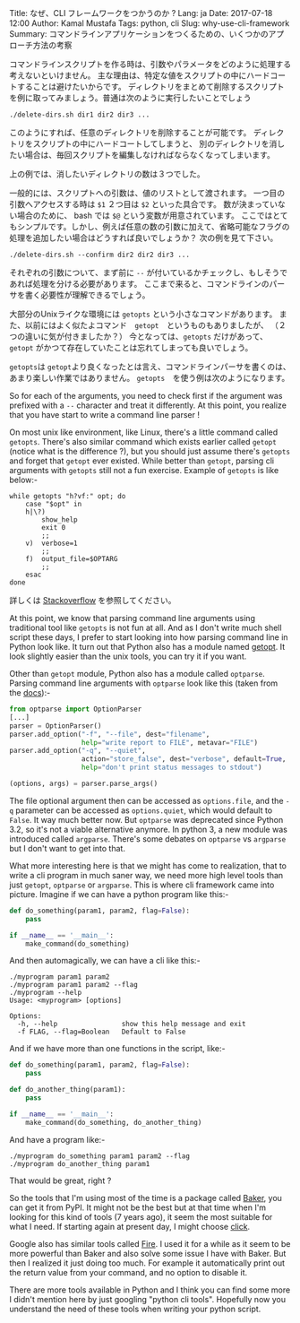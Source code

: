 Title: なぜ、CLI フレームワークをつかうのか ?
Lang: ja
Date: 2017-07-18 12:00
Author: Kamal Mustafa
Tags: python, cli
Slug: why-use-cli-framework
Summary: コマンドラインアプリケーションをつくるための、いくつかのアプローチ方法の考察

コマンドラインスクリプトを作る時は、引数やパラメータをどのように処理する考えないといけません。
主な理由は、特定な値をスクリプトの中にハードコートすることは避けたいからです。
ディレクトリをまとめて削除するスクリプトを例に取ってみましょう。普通は次のように実行したいことでしょう

    ./delete-dirs.sh dir1 dir2 dir3 ...

このようにすれば、任意のディレクトリを削除することが可能です。
ディレクトリをスクリプトの中にハードコートしてしまうと、
別のディレクトリを消したい場合は、毎回スクリプトを編集しなければならなくなってしまいます。

上の例では、消したいディレクトリの数は３つでした。

一般的には、スクリプトへの引数は、値のリストとして渡されます。
一つ目の引数へアクセスする時は `$1` ２つ目は `$2` といった具合です。
数が決まっていない場合のために、 bash では `$@` という変数が用意されています。
ここではとてもシンプルです。しかし、例えば任意の数の引数に加えて、省略可能なフラグの処理を追加したい場合はどうすれば良いでしょうか？
次の例を見て下さい。

    ./delete-dirs.sh --confirm dir2 dir2 dir3 ...

それぞれの引数について、まず前に `--` が付いているかチェックし、もしそうであれば処理を分ける必要があります。
ここまで来ると、コマンドラインのパーサを書く必要性が理解できるでしょう。

大部分のUnixライクな環境には `getopts` という小さなコマンドがあります。
また、以前にはよく似たよコマンド　`getopt`　というものもありましたが、
（２つの違いに気が付きましたか？）
今となっては、`getopts` だけがあって、`getopt` がかつて存在していたことは忘れてしまっても良いでしょう。

 `getopts`は `getopt`より良くなったとは言え、コマンドラインパーサを書くのは、あまり楽しい作業ではありません。
 `getopts`　を使う例は次のようになります。
 
So for each of the arguments, you need to check first if the argument was prefixed with a `--` character and treat it differently. 
At this point, you realize that you have start to write a command line parser !

On most unix like environment, like Linux, there's a little command called `getopts`. There's also similar command which exists earlier 
called `getopt` (notice what is the difference ?), but you should just assume there's `getopts` and forget that `getopt` ever existed.
 While better than `getopt`, parsing cli arguments with `getopts` still not a fun exercise. Example of `getopts` is like below:-

    while getopts "h?vf:" opt; do
        case "$opt" in
        h|\?)
            show_help
            exit 0
            ;;
        v)  verbose=1
            ;;
        f)  output_file=$OPTARG
            ;;
        esac
    done

詳しくは [Stackoverflow][1] を参照してください。

At this point, we know that parsing command line arguments using traditional tool like `getopts` is not fun at all. And as I don't write much shell script these days, I prefer to start looking into how parsing command line in Python look like. It turn out that Python also has a module named [getopt][2]. It look slightly easier than the unix tools, you can try it if you want.

Other than `getopt` module, Python also has a module called `optparse`. Parsing command line arguments with `optparse` look like this (taken from the [docs][3]):-

```python
from optparse import OptionParser
[...]
parser = OptionParser()
parser.add_option("-f", "--file", dest="filename",
                  help="write report to FILE", metavar="FILE")
parser.add_option("-q", "--quiet",
                  action="store_false", dest="verbose", default=True,
                  help="don't print status messages to stdout")

(options, args) = parser.parse_args()
```

The file optional argument then can be accessed as `options.file`, and the `-q` parameter can be accessed as `options.quiet`, which would default to `False`. It way much better now. But `optparse` was deprecated since Python 3.2, so it's not a viable alternative anymore. In python 3, a new module was introduced called `argparse`. There's some debates on `optparse` vs `argparse` but I don't want to get into that.

What more interesting here is that we might has come to realization, that to write a cli program in much saner way, we need more high level tools than just `getopt`, `optparse` or `argparse`. This is where cli framework came into picture. Imagine if we can have a python program like this:-

```python
def do_something(param1, param2, flag=False):
    pass

if __name__ == '__main__':
    make_command(do_something)
```
And then automagically, we can have a cli like this:-

    ./myprogram param1 param2
    ./myprogram param1 param2 --flag
    ./myprogram --help
    Usage: <myprogram> [options]

    Options:
      -h, --help                show this help message and exit
      -f FLAG, --flag=Boolean   Default to False

And if we have more than one functions in the script, like:-

```python
def do_something(param1, param2, flag=False):
    pass

def do_another_thing(param1):
    pass

if __name__ == '__main__':
    make_command(do_something, do_another_thing)
```

And have a program like:-

    ./myprogram do_something param1 param2 --flag
    ./myprogram do_another_thing param1

That would be great, right ?

So the tools that I'm using most of the time is a package called [Baker][Baker], you can get it from PyPI. It might not be the best but at that time when I'm looking for this kind of tools (7 years ago), it seem the most suitable for what I need. If starting again at present day, I might choose [click][click].

Google also has similar tools called [Fire][Fire]. I used it for a while as it seem to be more powerful than Baker and also solve some issue I have with Baker. But then I realized it just doing too much. For example it automatically print out the return value from your command, and no option to disable it.

There are more tools available in Python and I think you can find some more I didn't mention here by just googling "python cli tools". Hopefully now you understand the need of these tools when writing your python script.

[1]:https://stackoverflow.com/questions/192249/how-do-i-parse-command-line-arguments-in-bash
[2]:https://docs.python.org/3.1/library/getopt.html
[3]:https://docs.python.org/3.4/library/optparse.html
[Baker]:https://pypi.python.org/pypi/Baker
[click]:http://click.pocoo.org/5/
[Fire]:https://github.com/google/python-fire
